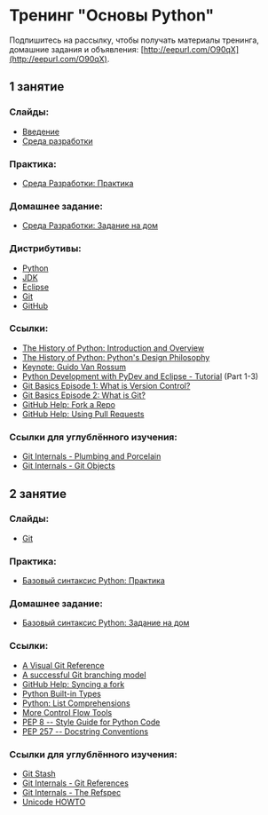 # Тренинг "Основы Python"


Подпишитесь на рассылку, чтобы получать материалы тренинга, домашние задания и объявления: [http://eepurl.com/O90qX](http://eepurl.com/O90qX).

<span id="session-1"></span>
<h2>1 занятие</h2>

### Слайды:

* [Введение][intro]
* [Среда разработки][env]


### Практика:

* [Среда Разработки: Практика][practice-1]

### Домашнее задание:

* [Среда Разработки: Задание на дом][hw-1]


### Дистрибутивы:

* [Python](http://python.org/download/releases/2.7.6)
* [JDK](http://www.oracle.com/technetwork/java/javase/downloads/index.html)
* [Eclipse](http://www.eclipse.org/downloads/packages/eclipse-standard-431/keplersr1)
* [Git](http://git-scm.com/download/win)
* [GitHub](http://windows.github.com/)


### Ссылки:

* [The History of Python: Introduction and Overview][history]
* [The History of Python: Python's Design Philosophy][design]
* [Keynote: Guido Van Rossum][keynote]
* [Python Development with PyDev and Eclipse - Tutorial][vogella] (Part
  1-3)
* [Git Basics Episode 1: What is Version Control?][git-1]
* [Git Basics Episode 2: What is Git?][git-2]
* [GitHub Help: Fork a Repo][fork]
* [GitHub Help: Using Pull Requests][pull]


### Ссылки для углублённого изучения:

* [Git Internals - Plumbing and Porcelain][git-int-1]
* [Git Internals - Git Objects][git-int-2]


<span id="session-2"></span>
<h2>2 занятие</h2>

### Слайды:

* [Git][pro-git]

### Практика:

* [Базовый синтаксис Python: Практика][practice-2]

### Домашнее задание:

* [Базовый синтаксис Python: Задание на дом][hw-2]

### Ссылки:

* [A Visual Git Reference][visual-git]
* [A successful Git branching model][git-branching-model]
* [GitHub Help: Syncing a fork][sync-fork]
* [Python Built-in Types][built-in-types]
* [Python: List Comprehensions][list-compr]
* [More Control Flow Tools][flow-control]
* [PEP 8 -- Style Guide for Python Code][style-guide]
* [PEP 257 -- Docstring Conventions][docstring-conventions]

### Ссылки для углублённого изучения:

* [Git Stash][git-stashing]
* [Git Internals - Git References][git-int-ref]
* [Git Internals - The Refspec][git-int-refspec]
* [Unicode HOWTO][unicode]


[intro]: http://andreysalomatin.me/slides/python-intro
[env]: http://andreysalomatin.me/slides/python-dev-env
[git]: http://andreysalomatin.me/slides/git-basics
[practice-1]: http://andreysalomatin.me/trainings/python-basics/practice-1
[hw-1]: http://andreysalomatin.me/trainings/python-basics/hw-1
[history]: http://python-history.blogspot.ru/2009/01/introduction-and-overview.html
[design]: http://python-history.blogspot.ru/2009/01/pythons-design-philosophy.html
[keynote]: http://www.youtube.com/watch?v=EBRMq2Ioxsc&list=PLtXTZDIx0i2vyge-bcV_0siHGI2QKu5_-

[vogella]: http://www.vogella.com/tutorials/Python/article.html

[git-1]: http://git-scm.com/video/what-is-version-control
[git-2]: http://git-scm.com/video/what-is-git

[git-int-1]: http://git-scm.com/book/en/Git-Internals-Plumbing-and-Porcelain
[git-int-2]: http://git-scm.com/book/en/Git-Internals-Git-Objects

[fork]: https://help.github.com/articles/fork-a-repo
[pull]: https://help.github.com/articles/using-pull-requests


<!-- Session 2 -->
[practice-2]: http://andreysalomatin.me/trainings/python-basics/practice-2
[hw-2]: http://andreysalomatin.me/trainings/python-basics/hw-2
[git-stashing]: http://git-scm.com/book/en/Git-Tools-Stashing
[pro-git]:http://andreysalomatin.me/slides/git-pro
[visual-git]: http://marklodato.github.io/visual-git-guide/index-en.html
[git-branching-model]: http://nvie.com/posts/a-successful-git-branching-model/
[sync-fork]: https://help.github.com/articles/syncing-a-fork
[built-in-types]: http://docs.python.org/2.7/library/stdtypes.html
[list-compr]: http://www.secnetix.de/olli/Python/list_comprehensions.hawk
[flow-control]: http://docs.python.org/2/tutorial/controlflow.html
[unicode]: http://docs.python.org/2/howto/unicode
[style-guide]: http://legacy.python.org/dev/peps/pep-0008/
[docstring-conventions]: http://legacy.python.org/dev/peps/pep-0257/
[git-int-ref]: http://git-scm.com/book/en/Git-Internals-Git-References
[git-int-refspec]: http://git-scm.com/book/en/Git-Internals-The-Refspec
